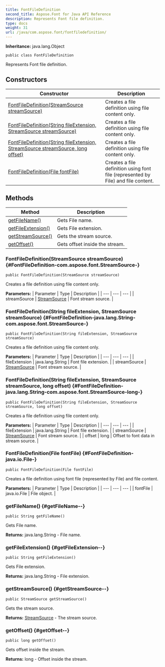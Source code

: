 ```yaml
---
title: FontFileDefinition
second_title: Aspose.Font for Java API Reference
description: Represents Font file definition.
type: docs
weight: 31
url: /java/com.aspose.font/fontfiledefinition/
---
```

**Inheritance:**
java.lang.Object
```
public class FontFileDefinition
```

Represents Font file definition.
## Constructors

| Constructor | Description |
| --- | --- |
| [FontFileDefinition(StreamSource streamSource)](#FontFileDefinition-com.aspose.font.StreamSource-) | Creates a file definition using file content only. |
| [FontFileDefinition(String fileExtension, StreamSource streamSource)](#FontFileDefinition-java.lang.String-com.aspose.font.StreamSource-) | Creates a file definition using file content only. |
| [FontFileDefinition(String fileExtension, StreamSource streamSource, long offset)](#FontFileDefinition-java.lang.String-com.aspose.font.StreamSource-long-) | Creates a file definition using file content only. |
| [FontFileDefinition(File fontFile)](#FontFileDefinition-java.io.File-) | Creates a file definition using font file (represented by File) and file content. |
## Methods

| Method | Description |
| --- | --- |
| [getFileName()](#getFileName--) | Gets File name. |
| [getFileExtension()](#getFileExtension--) | Gets File extension. |
| [getStreamSource()](#getStreamSource--) | Gets the stream source. |
| [getOffset()](#getOffset--) | Gets offset inside the stream. |
### FontFileDefinition(StreamSource streamSource) {#FontFileDefinition-com.aspose.font.StreamSource-}
```
public FontFileDefinition(StreamSource streamSource)
```


Creates a file definition using file content only.

**Parameters:**
| Parameter | Type | Description |
| --- | --- | --- |
| streamSource | [StreamSource](../../com.aspose.font/streamsource) | Font stream source. |

### FontFileDefinition(String fileExtension, StreamSource streamSource) {#FontFileDefinition-java.lang.String-com.aspose.font.StreamSource-}
```
public FontFileDefinition(String fileExtension, StreamSource streamSource)
```


Creates a file definition using file content only.

**Parameters:**
| Parameter | Type | Description |
| --- | --- | --- |
| fileExtension | java.lang.String | Font file extension. |
| streamSource | [StreamSource](../../com.aspose.font/streamsource) | Font stream source. |

### FontFileDefinition(String fileExtension, StreamSource streamSource, long offset) {#FontFileDefinition-java.lang.String-com.aspose.font.StreamSource-long-}
```
public FontFileDefinition(String fileExtension, StreamSource streamSource, long offset)
```


Creates a file definition using file content only.

**Parameters:**
| Parameter | Type | Description |
| --- | --- | --- |
| fileExtension | java.lang.String | Font file extension. |
| streamSource | [StreamSource](../../com.aspose.font/streamsource) | Font stream source. |
| offset | long | Offset to font data in stream source. |

### FontFileDefinition(File fontFile) {#FontFileDefinition-java.io.File-}
```
public FontFileDefinition(File fontFile)
```


Creates a file definition using font file (represented by File) and file content.

**Parameters:**
| Parameter | Type | Description |
| --- | --- | --- |
| fontFile | java.io.File | File object. |

### getFileName() {#getFileName--}
```
public String getFileName()
```


Gets File name.

**Returns:**
java.lang.String - File name.
### getFileExtension() {#getFileExtension--}
```
public String getFileExtension()
```


Gets File extension.

**Returns:**
java.lang.String - File extension.
### getStreamSource() {#getStreamSource--}
```
public StreamSource getStreamSource()
```


Gets the stream source.

**Returns:**
[StreamSource](../../com.aspose.font/streamsource) - The stream source.
### getOffset() {#getOffset--}
```
public long getOffset()
```


Gets offset inside the stream.

**Returns:**
long - Offset inside the stream.
